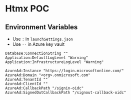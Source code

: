 # Htmx POC

## Environment Variables

* Use `:` in `launchSettings.json`
* Use `--` in Azure key vault

```
Database:ConnectionString ""
Application:DefaultLogLevel "Warning"
Application:InfrastructureLogLevel "Warning"

AzureAd:Instance "https://login.microsoftonline.com/"
AzureAd:Domain "<org>.onmicrosoft.com"
AzureAd:TenantId ""
AzureAd:ClientId ""
AzureAd:CallbackPath "/signin-oidc"
AzureAd:SignedOutCallbackPath "/signout-callback-oidc"
```